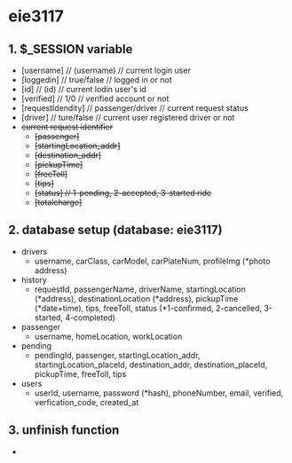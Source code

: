 # eie3117

## 1. $_SESSION variable
 - [username] // (username) // current login user<br>
 - [loggedin] // true/false // logged in or not
 - [id] // (id) // current lodin user's id
 - [verified] // 1/0 // verified account or not
 - [requestIdendity] // passenger/driver // current request status
 - [driver] // ture/false // current user registered driver or not
 - ~~current request identifier~~
   - ~~[passenger]~~
   - ~~[startingLocation_addr]~~
   - ~~[destination_addr]~~
   - ~~[pickupTime]~~
   - ~~[freeToll]~~
   - ~~[tips]~~
   - ~~[status] // 1-pending, 2-accepted, 3-started ride~~
   - ~~[totalcharge]~~
   
## 2. database setup (database: eie3117)
  - drivers
    - username, carClass, carModel, carPlateNum, profileImg (*photo address)
  - history
    - requestId, passengerName, driverName, startingLocation (*address), destinationLocation (*address), pickupTime (*date+time), tips, freeToll, status (*1-confirmed, 2-cancelled, 3-started, 4-completed)
  - passenger
    - username, homeLocation, workLocation
  - pending
    - pendingId, passenger, startingLocation_addr, startingLocation_placeId, destination_addr, destination_placeId, pickupTime, freeToll, tips
  - users
    - userId, username, password (*hash), phoneNumber, email, verified, verfication_code, created_at

## 3. unfinish function
 - 
